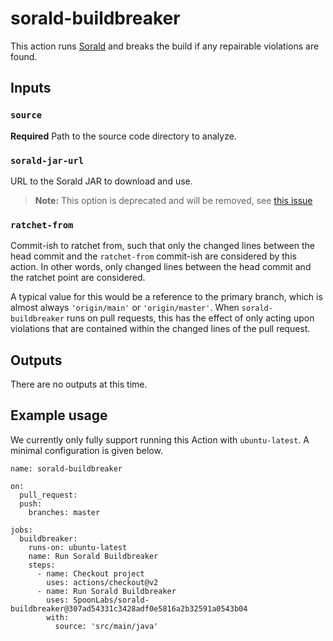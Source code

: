 # sorald-buildbreaker

This action runs [Sorald](https://github.com/SpoonLabs/sorald) and breaks the
build if any repairable violations are found.

## Inputs

### `source`

**Required** Path to the source code directory to analyze.

### `sorald-jar-url`

URL to the Sorald JAR to download and use.

> **Note:** This option is deprecated and will be removed, see
> [this issue](https://github.com/SpoonLabs/sorald-buildbreaker/issues/7)

### `ratchet-from`

Commit-ish to ratchet from, such that only the changed lines between the head
commit and the `ratchet-from` commit-ish are considered by this action. In
other words, only changed lines between the head commit and the ratchet point
are considered.

A typical value for this would be a reference to the primary branch, which is
almost always `'origin/main'` or `'origin/master'`. When `sorald-buildbreaker`
runs on pull requests, this has the effect of only acting upon violations that
are contained within the changed lines of the pull request.

## Outputs

There are no outputs at this time.

## Example usage

We currently only fully support running this Action with `ubuntu-latest`. A
minimal configuration is given below.

```
name: sorald-buildbreaker

on:
  pull_request:
  push:
    branches: master 

jobs:
  buildbreaker:
    runs-on: ubuntu-latest
    name: Run Sorald Buildbreaker
    steps:
      - name: Checkout project
        uses: actions/checkout@v2
      - name: Run Sorald Buildbreaker
        uses: SpoonLabs/sorald-buildbreaker@307ad54331c3428adf0e5816a2b32591a0543b04
        with:
          source: 'src/main/java'
```

